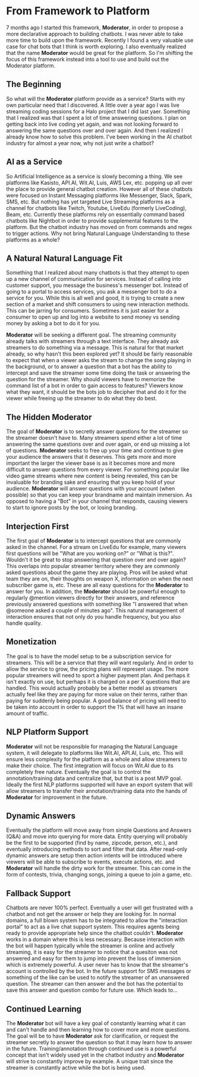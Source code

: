 # From Framework to Platform

7 months ago I started this framework, **Moderator**, in order to propose a more
declarative approach to building chatbots. I was never able to take more time to
build upon the framework. Recently I found a very valuable use case for chat
bots that I think is worth exploring. I also eventually realized that the name
**Moderator** would be great for the platform. So I'm shifting the focus of this
framework instead into a tool to use and build out the Moderator platform.


## The Beginning

So what will the **Moderator** platform provide as a service? Starts with my own
particular need that I discovered. A little over a year ago I was live streaming
coding sessions for a Halo project that I did last yaer. Something that I
realized was that I spent a lot of time answering questions. I plan on getting
back into live coding yet again, and was not looking forward to answering the
same questions over and over again. And then I realized I already know how to
solve this problem. I've been working in the AI chatbot industry for almost a
year now, why not just write a chatbot?


## AI as a Service

So Artificial Intelligence as a service is slowly becoming a thing. We see
platforms like Kasisto, API.AI, Wit.AI, Luis, AWS Lex, etc. popping up all over
the place to provide general chatbot creation. However all of these chatbots
were focused on Instant Messaging platforms like Messenger, Slack, Spark, SMS,
etc. But nothing has yet targeted Live Streaming platforms as a channel for
chatbots like Twitch, Youtube, LiveEdu (formerly LiveCoding), Beam, etc.
Currently these platforms rely on essentially command based chatbots like
Nightbot in order to provide supplemental features to the platform. But the
chatbot industry has moved on from commands and regex to trigger actions. Why
not bring Natural Language Understanding to these platforms as a whole?


## A Natural Natural Language Fit

Something that I realized about many chatbots is that they attempt to open up a
new channel of communication for services. Instead of calling into customer
support, you message the business's messenger bot. Instead of going to a portal
to access services, you ask a messenger bot to do a service for you. While this
is all well and good, it is trying to create a new section of a market and shift
consumers to using new interaction methods. This can be jarring for consumers.
Sometimes it is just easier for a consumer to open up and log into a website to
send money vs sending money by asking a bot to do it for you.

**Moderator** will be seeking a different goal. The streaming community already
talks with streamers through a text interface. They already ask streamers to do
something via a message. This is natural for that market already, so why hasn't
this been explored yet? It should be fairly reasonable to expect that when a
viewer asks the stream to change the song playing in the background, or to
answer a question that a bot has the ability to intercept and save the streamer
some time doing the task or answering the question for the streamer. Why should
viewers have to memorize the command list of a bot in order to gain access to
features? Viewers know what they want, it should be the bots job to decipher
that and do it for the viewer while freeing up the streamer to do what they do
best.


## The Hidden Moderator

The goal of **Moderator** is to secretly answer questions for the streamer so
the streamer doesn't have to. Many streamers spend either a lot of time
answering the same questions over and over again, or end up missing a lot of
questions. **Moderator** seeks to free up your time and continue to give your
audience the answers that it deserves. This gets more and more important the
larger the viewer base is as it becomes more and more difficult to answer
questions from every viewer. For something popular like video game streams where
new content is being revealed, this can be invaluable for branding sake and
ensuring that you keep hold of your audience. **Moderator** will answer
questions with your account (when possible) so that you can keep your brandname
and maintain immersion. As opposed to having a "Bot" in your channel that
responds, causing viewers to start to ignore posts by the bot, or losing
branding.


## Interjection First

The first goal of **Moderator** is to intercept questions that are commonly
asked in the channel. For a stream on LiveEdu for example, many viewers first
questions will be "What are you working on?" or "What is this?". Wouldn't it be
great to stop answering that question over and over again? This overlaps into
popular streamer territory where they are commonly asked questions about the
game they are playing. Pros will be asked what team they are on, their thoughts
on weapon X, information on when the next subscriber game is, etc. These are all
easy questions for the **Moderator** to answer for you. In addition, the
**Moderator** should be powerful enough to regularly @mention viewers directly
for their answers, and reference previously answered questions with something
like "I answered that when @someone asked a couple of minutes ago". This natural
management of interaction ensures that not only do you handle frequency, but you
also handle quality.


## Monetization

The goal is to have the model setup to be a subscription service for streamers.
This will be a service that they will want regularly. And in order to allow the
service to grow, the pricing plans will represent usage. The more popular
streamers will need to sport a higher payment plan. And perhaps it isn't exactly
on use, but perhaps it is charged on a per X questions that are handled. This
would actually probably be a better model as streamers actually feel like they
are paying for more value on their terms, rather than paying for suddenly being
popular. A good balance of pricing will need to be taken into account in order
to support the 1% that will have an insane amount of traffic.


## NLP Platform Support

**Moderator** will not be responsible for managing the Natural Language system,
it will delegate to platforms like Wit.AI, API.AI, Luis, etc. This will ensure
less complexity for the platform as a whole and allow streamers to make their
choice. The first integration will focus on Wit.AI due to its completely free
nature. Eventually the goal is to control the annotation/training data and
centralize that, but that is a post MVP goal. Ideally the first NLP platforms
supported will have an export system that will allow streamers to transfer their
annotation/training data into the hands of **Moderator** for improvement in the
future.


## Dynamic Answers

Eventually the platform will move away from simple Questions and Answers (Q&A)
and move into querying for more data. Entity querying will probably be the first
to be supported (find by name, zipcode, person, etc.), and eventually
introducing methods to sort and filter that data. After read-only dynamic
answers are setup then action intents will be introduced where viewers will be
able to subscribe to events, execute actions, etc. and **Moderator** will handle
the dirty work for the streamer. This can come in the form of contests, trivia,
changing songs, joining a queue to join a game, etc.


## Fallback Support

Chatbots are never 100% perfect. Eventually a user will get frustrated with a
chatbot and not get the answer or help they are looking for. In normal domains,
a full blown system has to be integrated to allow the "interaction portal" to
act as a live chat support system. This requires agents being ready to provide
appropriate help since the chatbot couldn't. **Moderator** works in a domain
where this is less necessary. Because interaction with the bot will happen
typically while the streamer is online and actively streaming, it is easy for
the streamer to notice that a quesiton was not answered and easy for them to
jump into prevent the loss of immersion which is extremely powerful. A user
never has to know that the streamer's account is controlled by the bot. In the
future support for SMS messages or something of the like can be used to notify
the streamer of an unanswered question. The streamer can then answer and the bot
has the potential to save this answer and question combo for future use. Which
leads to...


## Continued Learning

The **Moderator** bot will have a key goal of constantly learning what it can
and can't handle and then learning how to cover more and more questions. The
goal will be to have **Moderator** ask for clarification, or request the
streamer secretly to answer the question so that it may learn how to answer in
the future. Training/annotation through continued use is a powerful concept that
isn't widely used yet in the chatbot industry and **Moderator** will strive to
constantly improve by example. A unique trait since the streamer is constantly
active while the bot is being used.
